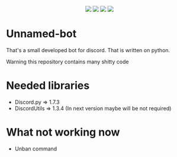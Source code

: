 <p align="center">
<img src="https://img.shields.io/github/contributors/OctoBanon-Main/Unnamed-bot.svg"/>
<img src="https://img.shields.io/github/forks/OctoBanon-Main/Unnamed-bot.svg"/>
<img src="https://img.shields.io/github/stars/OctoBanon-Main/Unnamed-bot.svg"/>
<img src="https://img.shields.io/github/issues/OctoBanon-Main/Unnamed-bot.svg"/>
</p>

# Unnamed-bot
That's a small developed bot for discord. That is written on python. 

Warning this repository contains many shitty code

# Needed libraries
- Discord.py => 1.7.3
- DiscordUtils => 1.3.4 (In next version maybe will be not required)

# What not working now
- Unban command
